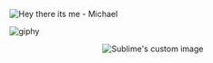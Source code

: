 ![Hey there its me - Michael](https://user-images.githubusercontent.com/68996309/101612617-21bcba80-3a0b-11eb-856a-379b63fe19a5.png)

![giphy](https://user-images.githubusercontent.com/68996309/101611345-ae667900-3a09-11eb-9b74-67ce868f9034.gif)
<p align="center">
  <img src="https://github.com/waldyr/Sublime-Installer/blob/master/sublime_text.png?raw=true" alt="Sublime's custom image"/>
</p>

<!--
**MrBeamer/MrBeamer** is a ✨ _special_ ✨ repository because its `README.md` (this file) appears on your GitHub profile.
<hr>

<details>
  <summary>Discover a secret</summary>
  ![giphy](https://user-images.githubusercontent.com/68996309/101611345-ae667900-3a09-11eb-9b74-67ce868f9034.gif)
  <p>Me following my passion</p>
</details>

-->
